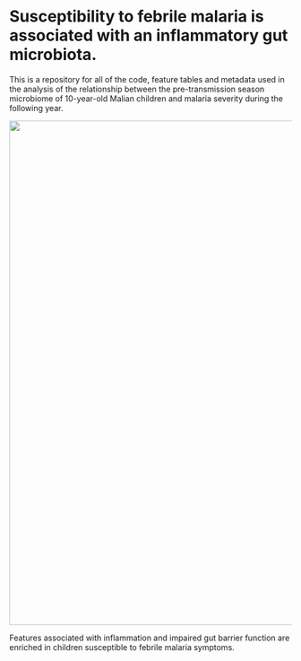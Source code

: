 # Susceptibility to febrile malaria is associated with an inflammatory gut microbiota.
This is a repository for all of the code, feature tables and metadata used in the analysis of the relationship between the pre-transmission season microbiome of 10-year-old Malian children and malaria severity during the 
following year.

<p align="center">
<img src="https://github.com/kmvanden/microbiome_malaria_Mali/assets/124387095/38a85137-9ed6-4648-b0ff-6c4cf94b91b6" width = "900"/>

  Features associated with inflammation and impaired gut barrier function are enriched in children susceptible to febrile malaria symptoms.
</p>

